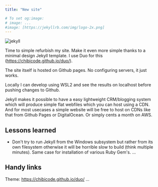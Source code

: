 ```yaml
---
title: "New site"

# To set og:image:
# image: ...
#image: [https://jekyllrb.com/img/logo-2x.png]
---
```

![jekyll](https://jekyllrb.com/img/logo-2x.png)

Time to simple refurbish my site. Make it even more simple thanks to a minimal design Jekyll template. I use Duo for this (https://chibicode.github.io/duo/).

The site itself is hosted on Github pages. No configuring servers, it just works. 

Locally I can develop using WSL2 and see the results on localhost before pushing changes to Github. 

Jekyll makes it possible to have a easy lightweight CRM/blogging system which will produce simple flat webfiles which you can host using a CDN. And for most usecases a simple website will be free to host on CDNs like that from Github Pages or DigitalOcean. Or simply cents a month on AWS. 

## Lessons learned
- Don't try to run Jekyll from the Windows subsystem but rather from its own filesystem otherwise it will be horrible slow to build (think multiple minutes). Same case for installation of various Ruby Gem's. 
...

## Handy links
Theme: https://chibicode.github.io/duo/
...